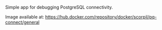 Simple app for debugging PostgreSQL connectivity.

Image available at: https://hub.docker.com/repository/docker/scorpil/pq-connect/general